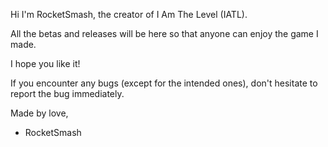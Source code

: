 Hi I'm RocketSmash, the creator of I Am The Level (IATL).

All the betas and releases will be here so that anyone can enjoy the game I made.

I hope you like it! 

If you encounter any bugs (except for the intended ones), don't hesitate to report the bug immediately.

Made by love,

- RocketSmash
